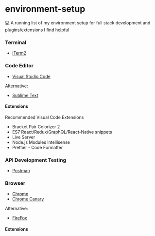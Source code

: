 # environment-setup
💻 A running list of my environment setup for full stack development and plugins/extensions I find helpful

### Terminal
- [iTerm2](https://www.iterm2.com/version3.html)

### Code Editor
- [Visual Studio Code](https://code.visualstudio.com/)

Alternative:
- [Sublime Text](https://www.sublimetext.com/)

#### Extensions
Recommended Visual Code Extensions
- Bracket Pair Colorizer 2
- ES7 React/Redux/GraphQL/React-Native snippets
- Live Server
- Node.js Modules Intellisense
- Prettier - Code Formatter

### API Development Testing
- [Postman](https://www.getpostman.com/)

### Browser
- [Chrome](https://www.google.com/chrome/)
- [Chrome Canary](https://www.google.com/chrome/canary/)

Alternative:
- [FireFox](https://www.mozilla.org/en-US/firefox/new/)

#### Extensions

